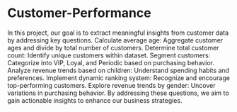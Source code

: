# Customer-Performance
In this project, our goal is to extract meaningful insights from customer data by addressing key questions.
Calculate average age: 
  Aggregate customer ages and divide by total number of customers.
Determine total customer count: 
  Identify unique customers within dataset.
Segment customers: 
  Categorize into VIP, Loyal, and Periodic based on purchasing behavior.
  Analyze revenue trends based on children: Understand spending habits and preferences.
Implement dynamic ranking system: 
  Recognize and encourage top-performing customers.
Explore revenue trends by gender: 
  Uncover variations in purchasing behavior.
  By addressing these questions, we aim to gain actionable insights to enhance our business strategies.
